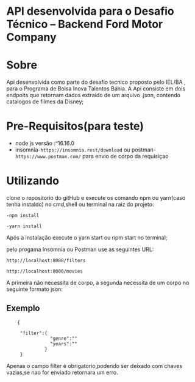 # API desenvolvida para o Desafio Técnico – Backend Ford Motor Company



# Sobre
  Api desenvolvida como parte do desafio tecnico proposto pelo IEL/BA , para o Programa de Bolsa Inova Talentos Bahia.
  A Api consiste em dois endpoits.que retornam dados extraído de um arquivo .json, contendo catalogos de filmes da Disney;

# Pre-Requisitos(para teste)
  * node js  versão :^16.16.0
  * insomnia-`https://insomnia.rest/download` ou postman-`https://www.postman.com/` para envio de corpo da requisiçao
  
  

# Utilizando
  clone o repositorio do gitHub e execute os comando npm ou yarn(caso tenha instaldo) no cmd,shell ou terminal  na raiz do projeto:
    
    -npm install 
    
    -yarn install  
    
  Após a instalação execute o yarn start  ou npm start no terminal; 
  
  pelo progama  Insomnia ou Postman use as seguintes URL:
  
    http://localhost:8000/filters
  
    http://localhost:8000/movies
    
  A primeira não necessita de corpo, a segunda necessita de um corpo no seguinte formato json:
  
   ## Exemplo
        {
      
         "filter":{
                    "genre":""
                    "years":""
                  }
         }
         
   Apenas o campo filter é obrigatorio,podendo ser deixado com chaves vazias,se nao for enviado retornara um erro. 
  
  
